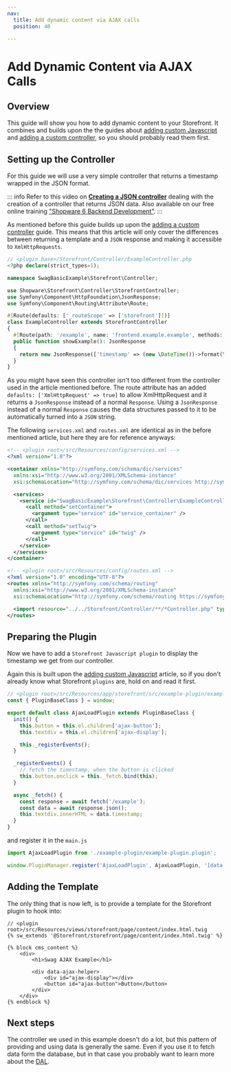 ```yaml
---
nav:
  title: Add dynamic content via AJAX calls
  position: 40

---
```


# Add Dynamic Content via AJAX Calls

## Overview

This guide will show you how to add dynamic content to your Storefront. It combines and builds upon the the guides about [adding custom Javascript](add-custom-javascript) and [adding a custom controller](add-custom-controller), so you should probably read them first.

## Setting up the Controller

For this guide we will use a very simple controller that returns a timestamp wrapped in the JSON format.

::: info
Refer to this video on **[Creating a JSON controller](https://www.youtube.com/watch?v=VzREUDdpZ3E)** dealing with the creation of a controller that returns JSON data. Also available on our free online training ["Shopware 6 Backend Development"](https://academy.shopware.com/courses/shopware-6-backend-development-with-jisse-reitsma).
:::

As mentioned before this guide builds up upon the [adding a custom controller](add-custom-controller) guide. This means that this article will only cover the differences between returning a template and a `JSON` response and making it accessible to `XmlHttpRequests`.

```php
// <plugin base>/Storefront/Controller/ExampleController.php
<?php declare(strict_types=1);

namespace SwagBasicExample\Storefront\Controller;

use Shopware\Storefront\Controller\StorefrontController;
use Symfony\Component\HttpFoundation\JsonResponse;
use Symfony\Component\Routing\Attribute\Route;

#[Route(defaults: ['_routeScope' => ['storefront']])]
class ExampleController extends StorefrontController
{
  #[Route(path: '/example', name: 'frontend.example.example', methods: ['GET'], defaults: ['XmlHttpRequest' => 'true'])]
  public function showExample(): JsonResponse
  {
    return new JsonResponse(['timestamp' => (new \DateTime())->format(\DateTimeInterface::W3C)]);
  }
}
```

As you might have seen this controller isn't too different from the controller used in the article mentioned before. The route attribute has an added `defaults: ['XmlHttpRequest' => true]` to allow XmlHttpRequest and it returns a `JsonResponse` instead of a normal `Response`. Using a `JsonResponse` instead of a normal `Response` causes the data structures passed to it to be automatically turned into a `JSON` string.

The following `services.xml` and `routes.xml` are identical as in the before mentioned article, but here they are for reference anyways:

```xml
<!-- <plugin root>/src/Resources/config/services.xml -->
<?xml version="1.0"?>

<container xmlns="http://symfony.com/schema/dic/services"
  xmlns:xsi="http://www.w3.org/2001/XMLSchema-instance"
  xsi:schemaLocation="http://symfony.com/schema/dic/services http://symfony.com/schema/dic/services/services-1.0.xsd">

  <services>
    <service id="SwagBasicExample\Storefront\Controller\ExampleController" public="true">
      <call method="setContainer">
        <argument type="service" id="service_container" />
      </call>
      <call method="setTwig">
        <argument type="service" id="twig" />
      </call>
    </service>
  </services>
</container>
```

```xml
<!-- <plugin root>/src/Resources/config/routes.xml -->
<?xml version="1.0" encoding="UTF-8"?>
<routes xmlns="http://symfony.com/schema/routing"
  xmlns:xsi="http://www.w3.org/2001/XMLSchema-instance"
  xsi:schemaLocation="http://symfony.com/schema/routing https://symfony.com/schema/routing/routing-1.0.xsd">

  <import resource="../../Storefront/Controller/**/*Controller.php" type="attribute" />
</routes>
```

## Preparing the Plugin

Now we have to add a `Storefront Javascript plugin` to display the timestamp we get from our controller.

Again this is built upon the [adding custom Javascript](add-custom-javascript) article, so if you don't already know what Storefront `plugins` are, hold on and read it first.

```javascript
// <plugin root>/src/Resources/app/storefront/src/example-plugin/example-plugin.plugin.js
const { PluginBaseClass } = window;

export default class AjaxLoadPlugin extends PluginBaseClass {
  init() {
    this.button = this.el.children['ajax-button'];
    this.textdiv = this.el.children['ajax-display'];

    this._registerEvents();
  }

  _registerEvents() {
    // fetch the timestamp, when the button is clicked
    this.button.onclick = this._fetch.bind(this);
  }

  async _fetch() {
    const response = await fetch('/example');
    const data = await response.json();
    this.textdiv.innerHTML = data.timestamp;
  }
}
```

and register it in the `main.js`

```javascript
import AjaxLoadPlugin from './example-plugin/example-plugin.plugin';

window.PluginManager.register('AjaxLoadPlugin', AjaxLoadPlugin, '[data-ajax-helper]');
```

## Adding the Template

The only thing that is now left, is to provide a template for the Storefront plugin to hook into:

```twig
// <plugin root>/src/Resources/views/storefront/page/content/index.html.twig
{% sw_extends '@Storefront/storefront/page/content/index.html.twig' %}

{% block cms_content %}
    <div>
        <h1>Swag AJAX Example</h1>

        <div data-ajax-helper>
            <div id="ajax-display"></div>
            <button id="ajax-button">Button</button>
        </div>
    </div>
{% endblock %}
```

## Next steps

The controller we used in this example doesn't do a lot, but this pattern of providing and using data is generally the same. Even if you use it to fetch data form the database, but in that case you probably want to learn more about the [DAL](../../../../concepts/framework/data-abstraction-layer).

